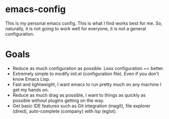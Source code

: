 # emacs-config

This is my personal emacs config. This is what I find works best for me.
So, naturally, it is not going to work well for everyone, it is not a general configuration.

# Goals

- Reduce as much configuration as possible. Less configuration == better.
- Extremely simple to modify init.el (configuration file). Even if you don't know Emacs Lisp.
- Fast and lightweight, I want emacs to run pretty much on any machine I get my hands on.
- Reduce as much drag as possible, I want to things as quickly as possible without plugins getting on the way.
- Get basic IDE features such as Git integration (magit), file explorer (dired), auto-complete (company) with lsp (eglot).
